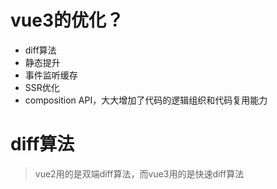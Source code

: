 # vue3的优化？
- diff算法
- 静态提升
- 事件监听缓存
- SSR优化
- composition API，大大增加了代码的逻辑组织和代码复用能力

# diff算法
> vue2用的是双端diff算法，而vue3用的是快速diff算法